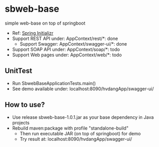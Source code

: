 # sbweb-base
simple web-base on top of springboot
* Ref: [Spring Initializr](https://start.spring.io/)
* Support REST API under: AppContext/rest/*: done  
  * Support Swagger: AppContext/swagger-ui/*: done
* Support SOAP API under: AppContext/soap/*: todo
* Support Web pages under: AppContext/web/*: todo

## UnitTest
* Run SbwebBaseApplicationTests.main()
* See demo available under:
  localhost:8090/hvdangApp/swagger-ui/

## How to use?
* Use release sbweb-base-1.0.1.jar as your base dependency in Java projects
* Rebuild maven:package with profile "standalone-build"
  * Then run executable JAR (on top of springboot) for demo
  * Try result at: localhost:8090/hvdangApp/swagger-ui/
